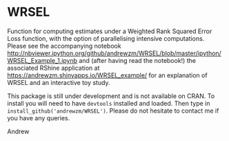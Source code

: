 WRSEL
=====

Function for computing estimates under a Weighted Rank Squared Error Loss function, with the option of parallelising intensive computations. Please see the accompanying notebook http://nbviewer.ipython.org/github/andrewzm/WRSEL/blob/master/ipython/WRSEL_Example_1.ipynb and (after having read the notebook!) the associated RShine application at https://andrewzm.shinyapps.io/WRSEL_example/ for an explanation of WRSEL and an interactive toy study.

This package is still under development and is not available on CRAN. To install you will need to have `devtools` installed and loaded. Then type in  `install_github('andrewzm/WRSEL')`. Please do not hesitate to contact me if you have any queries. 

Andrew

